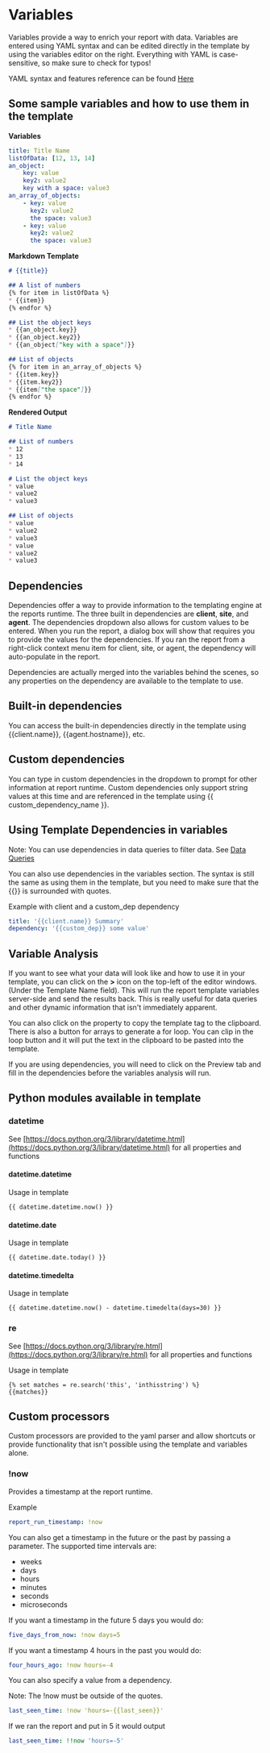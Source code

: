 # Variables

Variables provide a way to enrich your report with data. Variables are entered using 
YAML syntax and can be edited directly in the template by using the variables
editor on the right. Everything with YAML is case-sensitive, so make sure to check for typos!

YAML syntax and features reference can be found [Here](https://quickref.me/yaml)

## Some sample variables and how to use them in the template

**Variables**

```yaml
title: Title Name
listOfData: [12, 13, 14]
an_object:
    key: value
    key2: value2
    key with a space: value3
an_array_of_objects:
    - key: value
      key2: value2
      the space: value3
    - key: value
      key2: value2
      the space: value3
```

**Markdown Template**
```md
# {{title}}

## A list of numbers
{% for item in listOfData %}
* {{item}}
{% endfor %}

## List the object keys
* {{an_object.key}}
* {{an_object.key2}}
* {{an_object["key with a space"]}}

## List of objects
{% for item in an_array_of_objects %}
* {{item.key}}
* {{item.key2}}
* {{item["the space"]}}
{% endfor %}
```

**Rendered Output**

```md
# Title Name

## List of numbers
* 12
* 13
* 14

# List the object keys
* value
* value2
* value3

## List of objects
* value
* value2
* value3
* value
* value2
* value3
```

## Dependencies

Dependencies offer a way to provide information to the templating engine at the reports
runtime. The three built in dependencies are **client**, **site**, and **agent**. The 
dependencies dropdown also allows for custom values to be entered. When you run the 
report, a dialog box will show that requires you to provide the values for the dependencies.
If you ran the report from a right-click context menu item for client, site, or agent, the 
dependency will auto-populate in the report.

Dependencies are actually merged into the variables behind the scenes, so any properties on
the dependency are available to the template to use.

## Built-in dependencies

You can access the built-in dependencies directly in the template using {{client.name}},
{{agent.hostname}}, etc.

## Custom dependencies

You can type in custom dependencies in the dropdown to prompt for other information at
report runtime. Custom dependencies only support string values at this time and are 
referenced in the template using {{ custom_dependency_name }}.

## Using Template Dependencies in variables

Note:  You can use dependencies in data queries to filter data. See [Data Queries](reporting_dataqueries.md)

You can also use dependencies in the variables section. The syntax is still the same 
as using them in the template, but you need to make sure that the {{}} is surrounded 
with quotes. 

Example with client and a custom_dep dependency

```yaml
title: '{{client.name}} Summary'
dependency: '{{custom_dep}} some value'
```

## Variable Analysis

If you want to see what your data will look like and how to use it in your template, you can 
click on the **>** icon on the top-left of the editor windows. (Under the Template Name field).
This will run the report template variables server-side and send the results back. This is
really useful for data queries and other dynamic information that isn't immediately apparent.

You can also click on the property to copy the template tag to the clipboard. There is also
a button for arrays to generate a for loop. You can clip in the loop button and it will put
the text in the clipboard to be pasted into the template.

If you are using dependencies, you will need to click on the Preview tab and fill in the 
dependencies before the variables analysis will run.

## Python modules available in template

### datetime

See [https://docs.python.org/3/library/datetime.html](https://docs.python.org/3/library/datetime.html) for all properties and functions

#### datetime.datetime

Usage in template

`{{ datetime.datetime.now() }}`

#### datetime.date

Usage in template

`{{ datetime.date.today() }}`

#### datetime.timedelta

Usage in template

`{{ datetime.datetime.now() - datetime.timedelta(days=30) }}`

### re

See [https://docs.python.org/3/library/re.html](https://docs.python.org/3/library/re.html) for all properties and functions

Usage in template

```
{% set matches = re.search('this', 'inthisstring') %}
{{matches}}
```

## Custom processors

Custom processors are provided to the yaml parser and allow shortcuts or provide functionality
that isn't possible using the template and variables alone.

### !now

Provides a timestamp at the report runtime.

Example

```yaml
report_run_timestamp: !now
```

You can also get a timestamp in the future or the past by passing a parameter. The supported time
intervals are:

* weeks
* days
* hours
* minutes
* seconds
* microseconds

If you want a timestamp in the future 5 days you would do:

```yaml
five_days_from_now: !now days=5
```

If you want a timestamp 4 hours in the past you would do:

```yaml
four_hours_ago: !now hours=-4
```

You can also specify a value from a dependency.

Note: The !now must be outside of the quotes.

```yaml
last_seen_time: !now 'hours=-{{last_seen}}'
```

If we ran the report and put in 5 it would output
```yaml
last_seen_time: !!now 'hours=-5'
```
